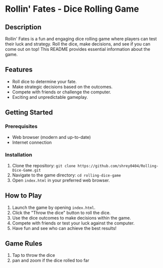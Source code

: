 # Rollin' Fates - Dice Rolling Game

## Description

Rollin' Fates is a fun and engaging dice rolling game where players can test their luck and strategy. Roll the dice, make decisions, and see if you can come out on top! This README provides essential information about the game.

## Features

- Roll dice to determine your fate.
- Make strategic decisions based on the outcomes.
- Compete with friends or challenge the computer.
- Exciting and unpredictable gameplay.

## Getting Started

### Prerequisites

- Web browser (modern and up-to-date)
- Internet connection

### Installation

1. Clone the repository: `git clone https://github.com/shrey0404/Rolling-Dice-Game.git`
2. Navigate to the game directory: `cd rolling-dice-game`
3. Open `index.html` in your preferred web browser.

## How to Play

1. Launch the game by opening `index.html`.
2. Click the "Throw the dice" button to roll the dice.
3. Use the dice outcomes to make decisions within the game.
4. Compete with friends or test your luck against the computer.
5. Have fun and see who can achieve the best results!

## Game Rules
1. Tap to throw the dice
2. pan and zoom if the dice rolled too far

